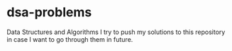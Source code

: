 # dsa-problems
Data Structures and Algorithms
I try to push my solutions to this repository in case I want to go through them in future.

